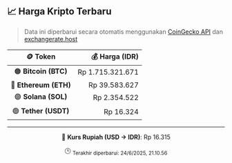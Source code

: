 

<!-- HARGA_KRIPTO -->
## 📈 Harga Kripto Terbaru

> Data ini diperbarui secara otomatis menggunakan [CoinGecko API](https://www.coingecko.com/) dan [exchangerate.host](https://exchangerate.host/)

<div align="center">

| 🪙 Token | 💰 Harga (IDR) |
|:------:|---------------:|
| 🟠 **Bitcoin (BTC)**   | Rp 1.715.321.671 |
| 🔵 **Ethereum (ETH)**  | Rp 39.583.627 |
| 🟣 **Solana (SOL)**    | Rp 2.354.522 |
| 🟢 **Tether (USDT)**   | Rp 16.324 |

---

💱 **Kurs Rupiah (USD → IDR)**: Rp 16.315

🕒 <sub>Terakhir diperbarui: 24/6/2025, 21.10.56</sub>

</div>
<!-- /HARGA_KRIPTO -->
